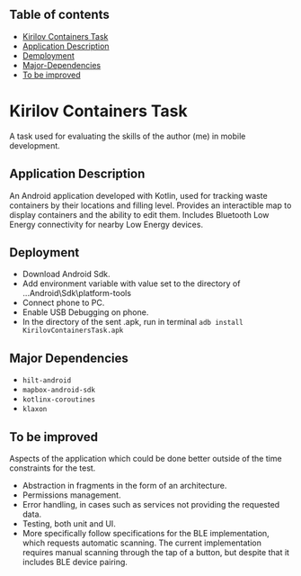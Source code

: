 ## Table of contents
* [Kirilov Containers Task](#kirilov-containers-task)
* [Application Description](#application-description)
* [Demployment](#deployment)
* [Major-Dependencies](#major-dependencies)
* [To be improved](#to-be-improved)

# Kirilov Containers Task
A task used for evaluating the skills of the author (me) in mobile development.

## Application Description
An Android application developed with Kotlin, used for tracking waste containers by their locations and filling level. Provides an interactible map to display containers and the ability to edit them. Includes Bluetooth Low Energy connectivity for nearby Low Energy devices.

## Deployment
* Download Android Sdk.
* Add environment variable with value set to the directory of ...Android\Sdk\platform-tools
* Connect phone to PC.
* Enable USB Debugging on phone.
* In the directory of the sent .apk, run in terminal `adb install KirilovContainersTask.apk`

## Major Dependencies
* `hilt-android`
* `mapbox-android-sdk`
* `kotlinx-coroutines`
* `klaxon`

## To be improved
Aspects of the application which could be done better outside of the time constraints for the test.
* Abstraction in fragments in the form of an architecture.
* Permissions management.
* Error handling, in cases such as services not providing the requested data.
* Testing, both unit and UI. 
* More specifically follow specifications for the BLE implementation, which requests automatic scanning. The current implementation requires manual scanning through the tap of a button, but despite that it includes BLE device pairing.
